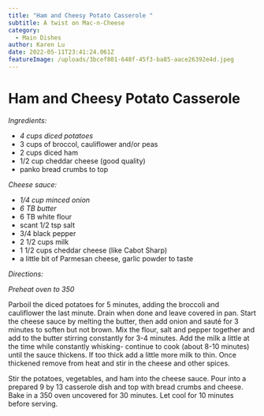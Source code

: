 ```yaml
---
title: "Ham and Cheesy Potato Casserole "
subtitle: A twist on Mac-n-Cheese
category:
  - Main Dishes
author: Karen Lu
date: 2022-05-11T23:41:24.061Z
featureImage: /uploads/3bcef801-648f-45f3-ba85-aace26392e4d.jpeg
---
```

# Ham and Cheesy Potato Casserole 

*Ingredients:*

* *4 cups diced potatoes* 
* 3 cups of broccol, cauliflower and/or peas
* 2 cups diced ham
* 1/2 cup cheddar cheese (good quality)
* panko bread crumbs to top

*Cheese sauce:*

* *1/4 cup minced onion*
*  *6 TB butter*
* 6 TB white flour
* scant 1/2 tsp salt
* 3/4 black pepper
* 2 1/2 cups milk
* 1 1/2 cups cheddar cheese (like Cabot Sharp)
* a little bit of Parmesan cheese, garlic powder to taste

*Directions:*

*Preheat oven to 350*

Parboil the diced potatoes for 5 minutes, adding the broccoli and cauliflower the last minute. Drain when done and leave covered in pan.  Start the cheese sauce by melting the butter, then add onion and sauté for 3 minutes to soften but not brown.  Mix the flour, salt and pepper together and add to the butter stirring constantly for 3-4 minutes.  Add the milk a little at the time while constantly whisking- continue to cook (about 8-10 minutes) until the sauce thickens.  If too thick add a little more milk to thin. Once thickened remove from heat and stir in the cheese and other spices.  

Stir the potatoes, vegetables, and ham into the cheese sauce. Pour into a prepared 9 by 13 casserole dish and top with bread crumbs and cheese. Bake in a 350 oven uncovered for 30 minutes.  Let cool for 10 minutes before serving.